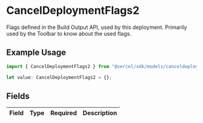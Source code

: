 # CancelDeploymentFlags2

Flags defined in the Build Output API, used by this deployment. Primarily used by the Toolbar to know about the used flags.

## Example Usage

```typescript
import { CancelDeploymentFlags2 } from "@vercel/sdk/models/canceldeploymentop.js";

let value: CancelDeploymentFlags2 = {};
```

## Fields

| Field       | Type        | Required    | Description |
| ----------- | ----------- | ----------- | ----------- |